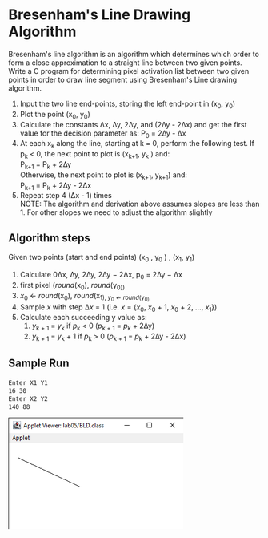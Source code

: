 # Bresenham's Line Drawing Algorithm

Bresenham's line algorithm is an algorithm which determines which order to form a close approximation to a straight line between two given points. Write a C program for determining pixel activation list between two given points in order to draw line segment using Bresenham's Line drawing algorithm.

1. Input the two line end-points, storing the left end-point in (x<sub>0</sub>, y<sub>0</sub>)
2. Plot the point (x<sub>0</sub>, y<sub>0</sub>)
3. Calculate the constants &#8710;x, &#8710;y, 2&#8710;y, and (2&#8710;y - 2&#8710;x) and get the first value for the decision
parameter as:
P<sub>0</sub> = 2&#8710;y - &#8710;x
4. At each x<sub>k</sub> along the line, starting at k = 0, perform the following test. If p<sub>k</sub> < 0, the next point to plot is (x<sub>k+1</sub>, y<sub>k</sub> ) and:  
P<sub>k+1</sub> = P<sub>k</sub> + 2&#8710;y  
Otherwise, the next point to plot is (x<sub>k+1</sub>, y<sub>k+1</sub>) and:  
P<sub>k+1</sub> = P<sub>k</sub> + 2&#8710;y - 2&#8710;x
5. Repeat step 4 (&#8710;x - 1) times  
NOTE: The algorithm and derivation above assumes slopes are less than 1. For other slopes we need to adjust the algorithm slightly

## Algorithm steps
Given two points (start and end points) (x<sub>0</sub> , y<sub>0</sub> ) , (x<sub>1</sub>, y<sub>1</sub>)
1. Calculate 0&#8710;x, &#8710;y, 2&#8710;y, 2&#8710;y − 2&#8710;x, p<sub>0</sub> = 2&#8710;y − &#8710;x
1. first pixel (*round*(x<sub>0</sub>), *round*(y<sub>0))
1. *x*<sub>0</sub> &larr; *round*(x<sub>0</sub>), *round*(x<sub>1), *y*<sub>0</sub> &larr; *round*(y<sub>0)
1. Sample *x* with step &#8710;*x* = 1 (i.e. *x* = {*x*<sub>0</sub>, *x*<sub>0</sub> + 1, *x*<sub>0</sub> + 2, ..., *x*<sub>1</sub>})
1. Calculate each succeeding y value as:
    1. *y*<sub>k + 1</sub> = *y*<sub>k</sub> if *p*<sub>k</sub> < 0 (*p*<sub>k + 1</sub> = *p*<sub>k</sub> + 2&#8710;y)
    1. *y*<sub>k + 1</sub> = *y*<sub>k</sub> + 1 if *p*<sub>k</sub> > 0 (*p*<sub>k + 1</sub> = *p*<sub>k</sub> + 2&#8710;y -  2&#8710;x)

## Sample Run

```
Enter X1 Y1
16 30
Enter X2 Y2
140 88
```

![Applet Bresenham's Line Drawing Algorithm](/images/lab05/bld.png)
